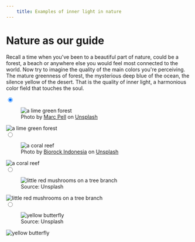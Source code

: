```yaml
---
    title: Examples of inner light in nature
---
```


# Nature as our guide

Recall a time when you've been to a beautiful part of nature, could be a forest, a beach or anywhere else
you would feel most connected to the world. Now try to imagine the quality of the main colors you're perceiving.
The mature greenness of forest, the mysterious deep blue of the ocean, the silence yellow of the desert.
That is the quality of inner light, a harmonious color field that touches the soul.

<section class="gallery">
    <div class="gallery-item">
        <input type="radio" id="img-1" checked name="gallery" class="gallery-selector"/>
        <figure>
            <img src="/img/forest1.jpg" alt="a lime green forest"/>
            <figcaption>
                Photo by <a href="https://unsplash.com/@blinky264?utm_source=unsplash&utm_medium=referral&utm_content=creditCopyText">Marc Pell</a> on <a href="https://unsplash.com/s/photos/forest?utm_source=unsplash&utm_medium=referral&utm_content=creditCopyText">Unsplash</a>
            </figcaption>
        </figure>
        <label for="img-1" class="gallery-thumb">
            <img src="/img/forest1.jpg" alt="a lime green forest"/>
        </label>
    </div>
    <div class="gallery-item">
        <input type="radio" id="img-2" name="gallery" class="gallery-selector"/>
        <figure>
            <img src="/img/reef1.jpg" alt="a coral reef"/>
            <figcaption>
               Photo by <a href="https://unsplash.com/@biorock_indonesia?utm_source=unsplash&utm_medium=referral&utm_content=creditCopyText">Biorock Indonesia</a> on <a href="https://unsplash.com/s/photos/coral-reef?utm_source=unsplash&utm_medium=referral&utm_content=creditCopyText">Unsplash</a>
            </figcaption>
        </figure>
        <label for="img-2" class="gallery-thumb">
            <img src="/img/reef1.jpg" alt="a coral reef"/>
        </label>
    </div>
    <div class="gallery-item">
        <input type="radio" id="img-3" name="gallery" class="gallery-selector"/>
        <figure>
            <img src="/img/mushroom.jpg" alt="little red mushrooms on a tree branch"/>
            <figcaption>
               Source: Unsplash
            </figcaption>
        </figure>
        <label for="img-3" class="gallery-thumb">
            <img src="/img/mushroom.jpg" alt="little red mushrooms on a tree branch"/>
        </label>
    </div>
    <div class="gallery-item">
        <input type="radio" id="img-4" name="gallery" class="gallery-selector"/>
        <figure>
            <img src="/img/butterfly.jpg" alt="yellow butterfly"/>
            <figcaption>
               Source: Unsplash
            </figcaption>
        </figure>
        <label for="img-4" class="gallery-thumb">
            <img src="/img/butterfly.jpg" alt="yellow butterfly"/>
        </label>
    </div>
</section>